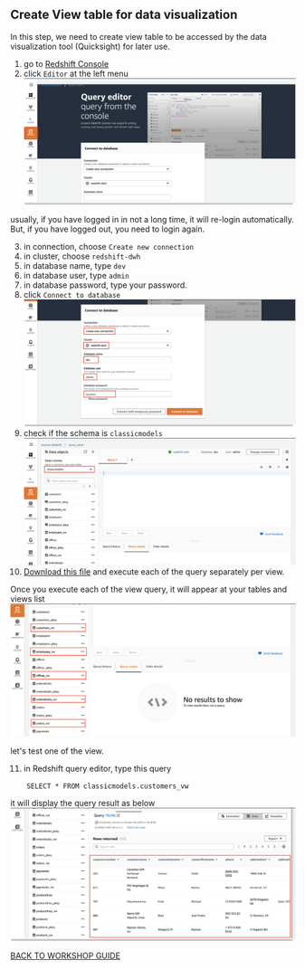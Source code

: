 ## Create View table for data visualization

In this step, we need to create view table to be accessed by the data visualization tool (Quicksight) for later use.
1. go to [Redshift Console](https://console.aws.amazon.com/redshiftv2/home?region=us-east-1#dashboard)
2. click `Editor` at the left menu
    ![](../../images/Visualization/ViewTable/2.png)

usually, if you have logged in in not a long time, it will re-login automatically. But, if you have logged out, you need to login again.

3. in connection, choose `Create new connection`
4. in cluster, choose `redshift-dwh`
5. in database name, type `dev`
6. in database user, type `admin`
7. in database password, type your password.
8. click `Connect to database`
    ![](../../images/Visualization/ViewTable/8.png)
9. check if the schema is `classicmodels`
    ![](../../images/Visualization/ViewTable/9.png)
10. [Download this file](../../files/Visualization/ViewTable/RedshiftView.sql) and execute each of the query separately per view.

Once you execute each of the view query, it will appear at your tables and views list
    ![](../../images/Visualization/ViewTable/10.png)

let's test one of the view.

11. in Redshift query editor, type this query
```
    SELECT * FROM classicmodels.customers_vw
```

it will display the query result as below
    ![](../../images/Visualization/ViewTable/11.png)

[BACK TO WORKSHOP GUIDE](../../README.md)